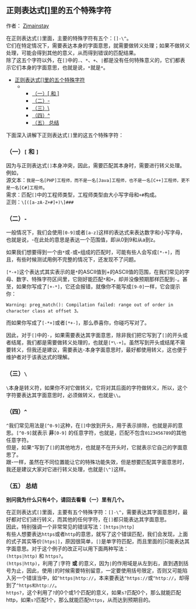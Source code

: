 ## 正则表达式[]里的五个特殊字符 

 作者： [Zjmainstay][0]

在正则表达式`[]`里面，主要的特殊字符有五个：`[]-\^`。   
它们在特定情况下，需要表达本身的字面意思，就需要做转义处理；如果不做转义处理，可能会得到其他的意义，从而得到错误的匹配结果。   
除了这五个字符以外，在`[]`中的`.`、`*`、`+`、`|`都是没有任何特殊意义的，它们都表示它们本身的字面意思，也就是说，`*`就是`*`。

* [正则表达式[]里的五个特殊字符][1]
  * * [（一）[ 和 ]][2]
    * [（二）-][3]
    * [（三）\\][4]
    * [（四）^][5]
    * [（五） 总结][6]

下面深入讲解下正则表达式`[]`里的这五个特殊字符：

### （一）`[` 和 `]`

因为与正则表达式`[]`本身冲突，因此，需要匹配其本身时，需要进行转义处理。   
例如，   
源文本：`我是一名[PHP]工程师，而不是一名[Java]工程师，也不是一名[C++]工程师，更不是一名[C#]工程师`。  
需求：匹配`[]`中的工程师类型，工程师类型由大小写字母和`+#`构成。   
正则：`\[([a-zA-Z+#]+)\]###` 

### （二）`-`

一般情况下，我们会使用`[0-9]`或者`[a-z]`这样的表达式来表达数字和小写字母，也就是说，-在此处的意思是表达一个范围值，即从0到9和从a到z。

如果我们想要得到一个由`*`或`-`或`+`组成的匹配时，可能有些人会写成`[*-+]`，而且，有些时候测试用例不完整的情况下，还发现不了问题。

`[*-+]`这个表达式其实表示的是`*`的ASCII值到+的ASCII值的范围，在我们常见的字母、数字、特殊字符区间里，它刚好能匹配`*`和`+`，却并没像预期那样匹配到`-`。甚至，如果你写成了`[+-*]`，它还会报错，就像你不能写成`[9-0]`一样，它会提示你：

    Warning: preg_match(): Compilation failed: range out of order in character class at offset 3。
而如果你写成了`[-*+]`或者`[*+-]`，那么恭喜你，你碰巧写对了。

因此，对于`[]`中的`-`，如果需要表达其字面意思，除非我们把它写到了`[]`的开头或者结尾，我们都是需要做转义处理的，也就是`[*\-+]`。虽然写到开头或结尾不需要转义，但我还是建议，需要表达-本身字面意思时，最好都使用转义，这也便于维护者对于该表达式的理解。

### （三）`\`

`\`本身是转义符，如果你不对它做转义，它将对其后面的字符做转义，所以，这个字符要表达其字面意思时，必须做转义，也就是`\\`。

### （四）`^`

`^`我们常见用法是`[^0-9]`这种，在`[]`中放到开头，用于表示排除，也就是非的意思。`[^0-9]`就表示 **非**`[0-9]` 的任意字符，也就是，匹配不包含`0123456789`的其他任意字符。   
但是，如果`^`写到了`[]`的其他地方，也就是不在开头时，它就表示它自己的字面意思了。   
跟-一样，虽然在不同位置能让它的特殊功能失效，但是想要匹配其字面意思时，我还是建议大家对它进行转义处理，也就是`[\^]`这样。

### （五） 总结

**别问我为什么只有4个，请回去看看（一）里有几个。**

在正则表达式`[]`里面，主要有五个特殊字符：`[]-\^`，需要表达其字面意思时，最好都对它们进行转义，而其他的任何字符，在`[]`都只能表达其字面意思。   
因此，特别强调一个非常常见的错误写法：`[https|http]`  
有些人想要表达`https`或者`http`的意思，就写了这个错误匹配，我们会发现，上面的式子其实等价`[htps|]`，原因很简单，`[]`是单字符匹配，而且里面的|只能表达其字面意思。对于这个例子的改正可以用下面两种写法：   
`(https|http)` 和 `https?`。   
`(https|http)`，利用了`|`字符 **或** 的意义，因为`|`的作用域是从左到右，直到遇到括号为止，因此，使用`|`的时候需要特别留意，一定要使用括号限定，否则又可能陷入另一个错误当中，如`^https|http://`，本来要表达`^https://`或`^http://`，却得到了`^https和http://`。   
`https?`，这个利用了`?`的0个或1个匹配的意义，如果`s?`匹配0个，那么就能匹配http，如果`s?`匹配1个，那么就能匹配`https`，从而达到预期目的。

[0]: http://www.zjmainstay.cn/author/433-zjmainstay
[1]: #正则表达式里的五个特殊字符
[2]: #一-和
[3]: #二
[4]: #三
[5]: #四
[6]: #五-总结